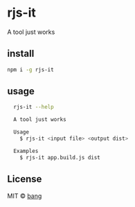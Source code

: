 # rjs-it
A tool just works

## install

```sh
npm i -g rjs-it
```

## usage

```sh
  rjs-it --help

  A tool just works

  Usage
    $ rjs-it <input file> <output dist>

  Examples
    $ rjs-it app.build.js dist

```

## License

MIT © [bang](https://github.com/bang88)
